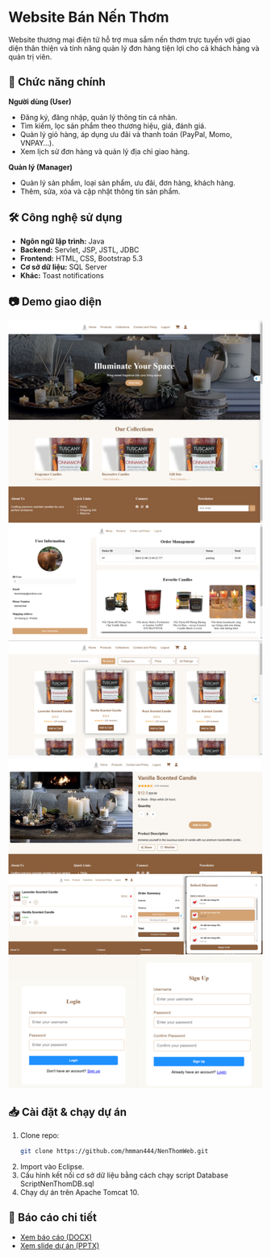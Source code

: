 # Website Bán Nến Thơm
Website thương mại điện tử hỗ trợ mua sắm nến thơm trực tuyến với giao diện thân thiện và tính năng quản lý đơn hàng tiện lợi cho cả khách hàng và quản trị viên.

## 🚀 Chức năng chính
**Người dùng (User)**
- Đăng ký, đăng nhập, quản lý thông tin cá nhân.
- Tìm kiếm, lọc sản phẩm theo thương hiệu, giá, đánh giá.
- Quản lý giỏ hàng, áp dụng ưu đãi và thanh toán (PayPal, Momo, VNPAY…).
- Xem lịch sử đơn hàng và quản lý địa chỉ giao hàng.

**Quản lý (Manager)**
- Quản lý sản phẩm, loại sản phẩm, ưu đãi, đơn hàng, khách hàng.
- Thêm, sửa, xóa và cập nhật thông tin sản phẩm.

## 🛠 Công nghệ sử dụng
- **Ngôn ngữ lập trình:** Java
- **Backend:** Servlet, JSP, JSTL, JDBC
- **Frontend:** HTML, CSS, Bootstrap 5.3
- **Cơ sở dữ liệu:** SQL Server
- **Khác:** Toast notifications

## 📷 Demo giao diện
![Trang chủ](images/home.png)
![Trang cá nhân](images/profile.png)
![Trang sản phẩm](images/products.png)
![Trang chi tiết sản phẩm](images/product_detail.png)
![Trang giỏ hàng](images/cart.png)
![Trang đăng ký, đăng nhập](images/sign_up_in.png)

## 📥 Cài đặt & chạy dự án
1. Clone repo:
   ```bash
   git clone https://github.com/hmman444/NenThomWeb.git
   ```
2. Import vào Eclipse.
3. Cấu hình kết nối cơ sở dữ liệu bằng cách chạy script Database ScriptNenThomDB.sql
4. Chạy dự án trên Apache Tomcat 10.

## 📄 Báo cáo chi tiết
- [Xem báo cáo (DOCX)](docs/BaoCao.docx)
- [Xem slide dự án (PPTX)](docs/BaoCao.pptx)

